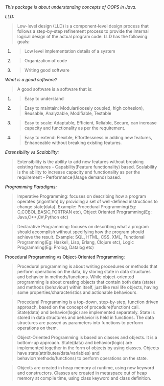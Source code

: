 *This package is about understanding concepts of OOPS in Java.*

*LLD:*

>Low-level design (LLD) is a component-level design process that follows a step-by-step refinement process to provide the internal logical design of the actual program code.
>LLD has the following goals:
1. > Low level implementation details of a system
2. >Organization of code
3. >Writing good software

*What is a good software?*
> A good software is a software that is:
1. >Easy to understand 
2. >Easy to maintain: Modular(loosely coupled, high cohesion), Reusable, Analyzable, Modifiable, Testable
3. >Easy to scale: Adaptable, Efficient, Reliable, Secure, can increase capacity and functionality as per the requirement.
4. >Easy to extend: Flexible, Effortlessness in adding new features, Enhanceable without breaking existing features. 

*Extensibility vs Scalability:*

> Extensibility is the ability to add new features without breaking existing features - Capability(Feature functionality) based.
> Scalability is the ability to increase capacity and functionality as per the requirement - Performance(Usage demand) based.

*Programming Paradigms:*
    
> Imperative Programming: focuses on describing how a program operates (algorithm) by providing a set of well-defined instructions to change state(data).
  Example: Procedural Programming(Eg: C,COBOL,BASIC,FORTRAN etc), Object Oriented Programming(Eg: Java,C++,C#,Python etc)

> Declarative Programming: focuses on describing what a program should accomplish without specifying how the program should achieve the result.
  Example: SQL, HTML, CSS, XML, Functional Programming(Eg: Haskell, Lisp, Erlang, Clojure etc), Logic Programming(Eg: Prolog, Datalog etc)

Procedural Programming vs Object-Oriented Programming:

> Procedural programming is about writing procedures or methods that perform operations on the data, by storing state in data structures and behavior in methods/functions.
> While object-oriented programming is about creating objects that contain both data (state) and methods (behaviour) within itself, just like real life objects, having some properties/characteristics and actionable behaviours.

> Procedural Programming is a top-down, step-by-step, function driven approach, based on the concept of procedure(function) call.
  State(data) and behavior(logic) are implemented separately. State is stored in data structures and behavior is held in functions.
  The data structures are passed as parameters into functions to perform operations on them.
       
> Object-Oriented Programming is based on classes and objects. It is a bottom-up approach.
  State(data) and behavior(logic) are implemented together in the form of objects by using classes.
  Objects have state(attributes/data/variables) and behavior(methods/functions) to perform operations on the state.
    
> Objects are created in heap memory at runtime, using new keyword and constructors.
  Classes are created in metaspace out of heap memory at compile time, using class keyword and class definition.